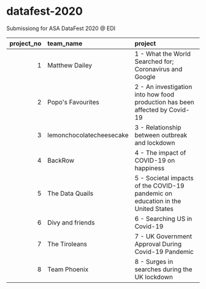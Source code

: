 # datafest-2020

Submissiong for ASA DataFest 2020 @ EDI

| project_no|team_name                |project                                                                         |
|----------:|:------------------------|:-------------------------------------------------------------------------------|
|          1|Matthew Dailey           |1 - What the World Searched for; Coronavirus and Google                         |
|          2|Popo's Favourites        |2 - An investigation into how food production has been affected by Covid-19     |
|          3|lemonchocolatecheesecake |3 - Relationship between outbreak and lockdown                                  |
|          4|BackRow                  |4 - The impact of COVID-19 on happiness                                         |
|          5|The Data Quails          |5 - Societal impacts of the COVID-19 pandemic on education in the United States |
|          6|Divy and friends         |6 - Searching US in Covid-19                                                    |
|          7|The Tiroleans            |7 - UK Government Approval During Covid-19 Pandemic                             |
|          8|Team Phoenix             |8 - Surges in searches during the UK lockdown                                   |
